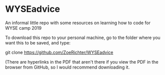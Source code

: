 # WYSEadvice
An informal little repo with some resources on learning how to code for WYSE camp 2019

To download this repo to your personal machine, go to the folder where you want this to be saved, and type:

git clone https://github.com/ZoeRichter/WYSEadvice

(There are hyperlinks in the PDF that aren't there if you view the PDF in the browser from GitHub, so I would recommend downloading it.